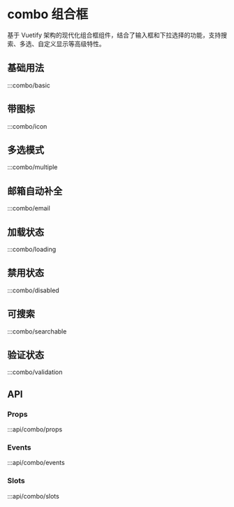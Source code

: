 # combo 组合框

基于 Vuetify 架构的现代化组合框组件，结合了输入框和下拉选择的功能，支持搜索、多选、自定义显示等高级特性。

## 基础用法

:::combo/basic

## 带图标

:::combo/icon

## 多选模式

:::combo/multiple

## 邮箱自动补全

:::combo/email

## 加载状态

:::combo/loading

## 禁用状态

:::combo/disabled

## 可搜索

:::combo/searchable

## 验证状态

:::combo/validation

## API

### Props
:::api/combo/props

### Events
:::api/combo/events

### Slots
:::api/combo/slots
